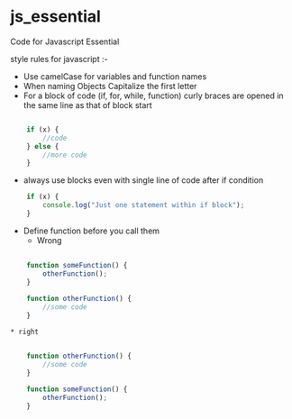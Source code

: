 # js_essential
Code for Javascript Essential

style rules for javascript :-

* Use camelCase for variables and function names
* When naming Objects Capitalize the first letter
* For a block of code (if, for, while, function) curly braces are opened in the same line as that of block start
```javascript

    if (x) { 
        //code
    } else {    
        //more code
    }
```
* always use blocks even with single line of code after if condition 
```javascript
    if (x) {
        console.log("Just one statement within if block");
    }
```
* Define function before you call them
    * Wrong
```javascript
    
    function someFunction() {
        otherFunction();
    }
    
    function otherFunction() {
        //some code
    }
```
    * right
```javascript
    
    function otherFunction() {
        //some code
    }
    
    function someFunction() {
        otherFunction();
    }
```


